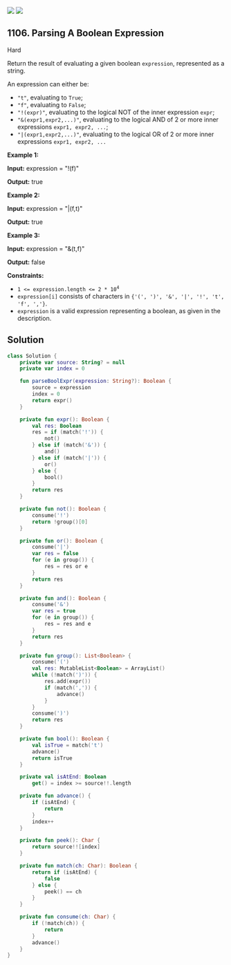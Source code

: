 [![](https://img.shields.io/github/stars/javadev/LeetCode-in-Kotlin?label=Stars&style=flat-square)](https://github.com/javadev/LeetCode-in-Kotlin)
[![](https://img.shields.io/github/forks/javadev/LeetCode-in-Kotlin?label=Fork%20me%20on%20GitHub%20&style=flat-square)](https://github.com/javadev/LeetCode-in-Kotlin/fork)

## 1106\. Parsing A Boolean Expression

Hard

Return the result of evaluating a given boolean `expression`, represented as a string.

An expression can either be:

*   `"t"`, evaluating to `True`;
*   `"f"`, evaluating to `False`;
*   `"!(expr)"`, evaluating to the logical NOT of the inner expression `expr`;
*   `"&(expr1,expr2,...)"`, evaluating to the logical AND of 2 or more inner expressions `expr1, expr2, ...`;
*   `"|(expr1,expr2,...)"`, evaluating to the logical OR of 2 or more inner expressions `expr1, expr2, ...`

**Example 1:**

**Input:** expression = "!(f)"

**Output:** true

**Example 2:**

**Input:** expression = "\|(f,t)"

**Output:** true

**Example 3:**

**Input:** expression = "&(t,f)"

**Output:** false

**Constraints:**

*   <code>1 <= expression.length <= 2 * 10<sup>4</sup></code>
*   `expression[i]` consists of characters in `{'(', ')', '&', '|', '!', 't', 'f', ','}`.
*   `expression` is a valid expression representing a boolean, as given in the description.

## Solution

```kotlin
class Solution {
    private var source: String? = null
    private var index = 0

    fun parseBoolExpr(expression: String?): Boolean {
        source = expression
        index = 0
        return expr()
    }

    private fun expr(): Boolean {
        val res: Boolean
        res = if (match('!')) {
            not()
        } else if (match('&')) {
            and()
        } else if (match('|')) {
            or()
        } else {
            bool()
        }
        return res
    }

    private fun not(): Boolean {
        consume('!')
        return !group()[0]
    }

    private fun or(): Boolean {
        consume('|')
        var res = false
        for (e in group()) {
            res = res or e
        }
        return res
    }

    private fun and(): Boolean {
        consume('&')
        var res = true
        for (e in group()) {
            res = res and e
        }
        return res
    }

    private fun group(): List<Boolean> {
        consume('(')
        val res: MutableList<Boolean> = ArrayList()
        while (!match(')')) {
            res.add(expr())
            if (match(',')) {
                advance()
            }
        }
        consume(')')
        return res
    }

    private fun bool(): Boolean {
        val isTrue = match('t')
        advance()
        return isTrue
    }

    private val isAtEnd: Boolean
        get() = index >= source!!.length

    private fun advance() {
        if (isAtEnd) {
            return
        }
        index++
    }

    private fun peek(): Char {
        return source!![index]
    }

    private fun match(ch: Char): Boolean {
        return if (isAtEnd) {
            false
        } else {
            peek() == ch
        }
    }

    private fun consume(ch: Char) {
        if (!match(ch)) {
            return
        }
        advance()
    }
}
```